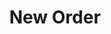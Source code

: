 ---
title: "New Order"
summary: "New Order are an English rock band formed in 1980 by vocalist and guitarist Bernard Sumner, bassist Peter Hook and drummer Stephen Morris. The members regrouped after the disbandment of their previous band Joy Division due to the death by suicide of lead singer Ian Curtis. They were joined by Gillian Gilbert on keyboards later that year. New Order's integration of post-punk with electronic and dance music made them one of the most acclaimed and influential bands of the 1980s. They were the flagship band for Manchester-based independent record label Factory Records and its nightclub The Haçienda, and they worked in long-term collaboration with graphic designer Peter Saville.While the band's early years were overshadowed by the legacy of Joy Division, their experience of the early 1980s New York club scene saw them increasingly incorporate dance rhythms and electronic instrumentation into their work. Their 1983 hit \"Blue Monday\" became the best-selling 12-inch single of all time and a popular club track. In the 1980s, they released successful albums such as Power, Corruption & Lies , Technique , and the singles compilation Substance . They disbanded in 1993 to work on individual projects before reuniting in 1998. In the years since then New Order has gone through various hiatuses and personnel changes, most prominently the departure of Hook in 2007 due to personal disputes with the other members. In 2015, they released their tenth studio album, Music Complete. In 2023, both Joy Division and New Order were nominated as one act for the Rock and Roll Hall of Fame."
image: "new-order.jpg"
apple_music_artist_url: "https://music.apple.com/gb/artist/new-order/176722"
wikipedia_url: "https://en.wikipedia.org/wiki/New_Order_(band)"
---